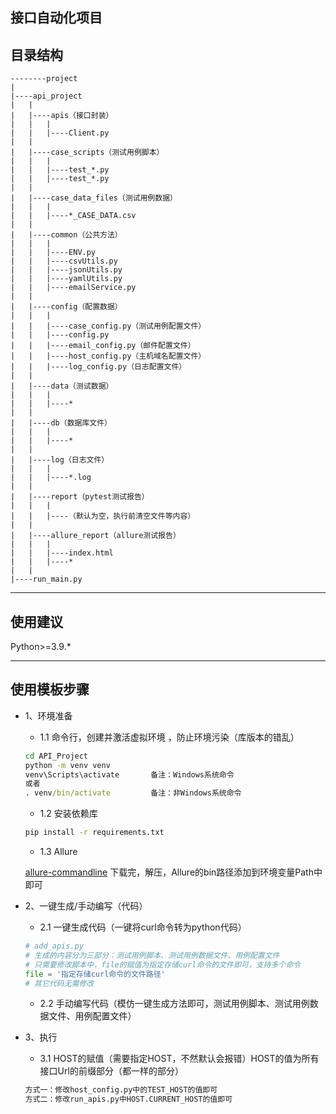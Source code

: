 ## 接口自动化项目


## 目录结构
```text
--------project
| 
|----api_project
|   |
|   |----apis（接口封装）
|   |   |
|   |   |----Client.py
|   |
|   |----case_scripts（测试用例脚本）
|   |   |
|   |   |----test_*.py
|   |   |----test_*.py
|   |
|   |----case_data_files（测试用例数据）
|   |   |
|   |   |----*_CASE_DATA.csv
|   |
|   |----common（公共方法）
|   |   |
|   |   |----ENV.py
|   |   |----csvUtils.py
|   |   |----jsonUtils.py
|   |   |----yamlUtils.py
|   |   |----emailService.py
|   |
|   |----config（配置数据）
|   |   |
|   |   |----case_config.py（测试用例配置文件）
|   |   |----config.py
|   |   |----email_config.py（邮件配置文件）
|   |   |----host_config.py（主机域名配置文件）
|   |   |----log_config.py（日志配置文件）
|   |
|   |----data（测试数据）
|   |   |
|   |   |----*
|   |   
|   |----db（数据库文件）
|   |   |
|   |   |----*
|   |
|   |----log（日志文件）
|   |   |
|   |   |----*.log
|   |
|   |----report（pytest测试报告）
|   |   |
|   |   |----（默认为空，执行前清空文件等内容）
|   |
|   |----allure_report（allure测试报告）
|   |   |
|   |   |----index.html
|   |   |----*
|   |
|----run_main.py
```
----
## 使用建议
Python>=3.9.*

-----

## 使用模板步骤

- 1、环境准备
  - 1.1 命令行，创建并激活虚拟环境 ，防止环境污染（库版本的错乱）
  ```cmd
  cd API_Project
  python -m venv venv
  venv\Scripts\activate       备注：Windows系统命令
  或者
  . venv/bin/activate         备注：非Windows系统命令
  ```
  - 1.2 安装依赖库
  ```cmd
  pip install -r requirements.txt 
  ```
  - 1.3 Allure
  
  [allure-commandline](https://repo.maven.apache.org/maven2/io/qameta/allure/allure-commandline/ "Allure下载地址") 
  下载完，解压，Allure的bin路径添加到环境变量Path中即可

- 2、一键生成/手动编写（代码）
  - 2.1 一键生成代码（一键将curl命令转为python代码）
  ```python
  # add_apis.py   
  # 生成的内容分为三部分：测试用例脚本、测试用例数据文件、用例配置文件
  # 只需要修改脚本中，file的赋值为指定存储curl命令的文件即可，支持多个命令
  file = '指定存储curl命令的文件路径'
  # 其它代码无需修改
  ```
  - 2.2 手动编写代码（模仿一键生成方法即可，测试用例脚本、测试用例数据文件、用例配置文件）
- 3、执行
  - 3.1 HOST的赋值（需要指定HOST，不然默认会报错）HOST的值为所有接口Url的前缀部分（都一样的部分）
  ```cmd
  方式一：修改host_config.py中的TEST_HOST的值即可
  方式二：修改run_apis.py中HOST.CURRENT_HOST的值即可  
  ```